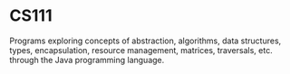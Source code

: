 # CS111
Programs exploring concepts of abstraction, algorithms, data structures, types, encapsulation, resource management, matrices, traversals, etc. through the Java programming language.
